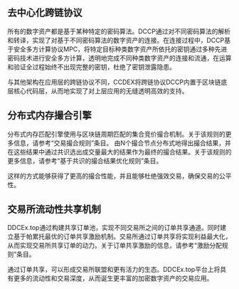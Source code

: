 ## 去中心化跨链协议

所有的数字资产都是基于某种特定的密码算法。DCCP通过对不同密码算法的解析和转译，实现了对基于不同密码算法的数字资产的连接。在连接过程中，DCCP基于安全多方计算协议MPC，将特定目标种类数字资产所依托的密钥通过多种先进密码技术进行安全多方计算，透明地完成不同种类数字资产的连接和流通，在运算和验证全过程始终不出现完整的密钥，杜绝了密钥泄露隐患。

与其他架构在应用层的跨链协议不同，CCDEX将跨链协议DCCP内置于区块链底层核心代码层，从而地实现了对上层应用的无缝透明高效的支持。

## 分布式内存撮合引擎

分布式内存匹配引擎使用与区块链周期匹配的集合竞价撮合机制。关于该规则的更多信息，请参考“交易撮合规则”条目。
由N个撮合节点分布式地得出撮合结果，并在这些结果中通过共识选出成交量最大的结果作为最终的撮合结果。关于该规则的更多信息，请参考“基于共识的撮合结果优化规则”条目。

这样的方式能够获得了更高的撮合性能，并且能够杜绝强效交易，确保交易的公平性。

## 交易所流动性共享机制
DDCEx.top通过构建共享订单池，实现不同交易所之间的订单共享通道。同时建立基于帕累托最优的订单共享激励机制。交易所通过订单共享将实现利益最大化，从而实现交易所共享订单的动力。关于订单共享激励的信息，请参考“激励分配规则”条目。

通过订单共享，可以形成交易所联盟和更有活力的生态。DDCEx.top平台上将具有更多的流动性和交易深度，从而诞生更丰富的加密数字资产的交易应用。
